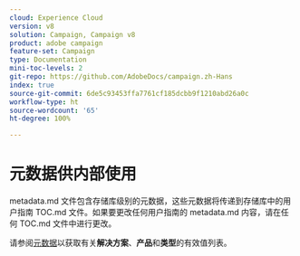 ```yaml
---
cloud: Experience Cloud
version: v8
solution: Campaign, Campaign v8
product: adobe campaign
feature-set: Campaign
type: Documentation
mini-toc-levels: 2
git-repo: https://github.com/AdobeDocs/campaign.zh-Hans
index: true
source-git-commit: 6de5c93453ffa7761cf185dcbb9f1210abd26a0c
workflow-type: ht
source-wordcount: '65'
ht-degree: 100%

---
```



# 元数据供内部使用

metadata.md 文件包含存储库级别的元数据，这些元数据将传递到存储库中的用户指南 TOC.md 文件。如果要更改任何用户指南的 metadata.md 内容，请在任何 TOC.md 文件中进行更改。

请参阅[元数据](https://experienceleague.adobe.com/docs/authoring-guide-exl/using/editing/user-guide-setup/metadata.html?lang=zh-Hans)以获取有关&#x200B;**解决方案**、**产品**&#x200B;和&#x200B;**类型**&#x200B;的有效值列表。
